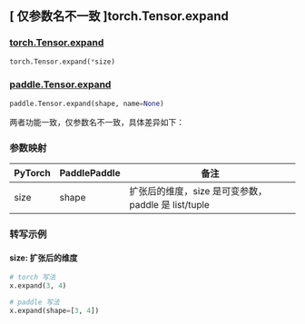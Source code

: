 ## [ 仅参数名不一致 ]torch.Tensor.expand
### [torch.Tensor.expand](https://pytorch.org/docs/stable/generated/torch.Tensor.expand.html?highlight=expand#torch.Tensor.expand)

```python
torch.Tensor.expand(*size)
```

### [paddle.Tensor.expand](https://www.paddlepaddle.org.cn/documentation/docs/zh/develop/api/paddle/Tensor_cn.html#expand-shape-name-none)

```python
paddle.Tensor.expand(shape, name=None)
```

两者功能一致，仅参数名不一致，具体差异如下：
### 参数映射
| PyTorch       | PaddlePaddle | 备注                                                   |
| ------------- | ------------ | ------------------------------------------------------ |
| size          | shape        | 扩张后的维度，size 是可变参数，paddle 是 list/tuple           |

### 转写示例
#### size: 扩张后的维度
```python
# torch 写法
x.expand(3, 4)

# paddle 写法
x.expand(shape=[3, 4])
```
